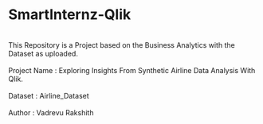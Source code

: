 # SmartInternz-Qlik
<br> This Repository is a Project based on the Business Analytics with the Dataset as uploaded. </br>
<br> Project Name : Exploring Insights From Synthetic Airline Data Analysis With Qlik. </br>
<br> Dataset : Airline_Dataset </br>
<br> Author : Vadrevu Rakshith </br>
